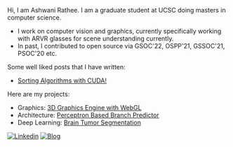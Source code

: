 Hi, I am Ashwani Rathee. I am a graduate student at UCSC doing masters in computer science. 

- I work on computer vision and graphics, currently specifically working with ARVR glasses for scene understanding currently.
- In past, I contributed to open source via GSOC'22, OSPP'21, GSSOC'21, PSOC'20 etc. 

Some well liked posts that I have written:
- [Sorting Algorithms with CUDA!](https://ashwanirathee.com/blog/2025/sort2/?utm_source=github&utm_medium=social&utm_campaign=sort2)

Here are my projects:
- Graphics: [3D Graphics Engine with WebGL](https://ashwanirathee.com/graphics/)
- Architecture: [Perceptron Based Branch Predictor](https://github.com/ashwanirathee/scarab)
- Deep Learning: [Brain Tumor Segmentation](https://github.com/ashwanirathee/Brain-Tumor-Segmentation)

[![Linkedin](https://img.shields.io/badge/contact-me-blue?logo=linkedin&logoColor=white)](https://www.linkedin.com/in/ashwani-rathee/)
[![Blog](https://img.shields.io/badge/contact-me-blue?logo=blogger&logoColor=white)](https://ashwanirathee.com/blog)
